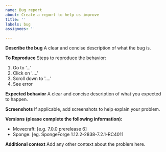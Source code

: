 ```yaml
---
name: Bug report
about: Create a report to help us improve
title: ''
labels: bug
assignees: ''

---
```


**Describe the bug**
A clear and concise description of what the bug is.

**To Reproduce**
Steps to reproduce the behavior:
1. Go to '...'
2. Click on '....'
3. Scroll down to '....'
4. See error

**Expected behavior**
A clear and concise description of what you expected to happen.

**Screenshots**
If applicable, add screenshots to help explain your problem.

**Versions (please complete the following information):**
 - Movecraft: [e.g. 7.0.0 prerelease 6]
 - Sponge: [eg. SpongeForge 1.12.2-2838-7.2.1-RC4011

**Additional context**
Add any other context about the problem here.
